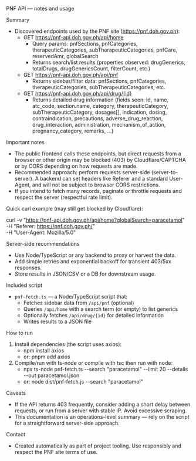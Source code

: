 PNF API — notes and usage

Summary
- Discovered endpoints used by the PNF site (https://pnf.doh.gov.ph):
  - GET https://pnf-api.doh.gov.ph/api/home
    - Query params: pnfSections, pnfCategories, therapeuticCategories, subTherapeuticCategories, pnfCare, reservedAmr, globalSearch
    - Returns search/list results (properties observed: drugGenerics, totalDrugs, drugGenericsCount, filterCount, etc.)
  - GET https://pnf-api.doh.gov.ph/api/pnf
    - Returns sidebar/filter data: pnfSections, pnfCategories, therapeuticCategories, subTherapeuticCategories, etc.
  - GET https://pnf-api.doh.gov.ph/api/drug/{id}
    - Returns detailed drug information (fields seen: id, name, atc_code, section.name, category, therapeuticCategory, subTherapeuticCategory, dosages[], indication, dosing, contraindication, precautions, adverse_drug_reaction, drug_interaction, administration, mechanism_of_action, pregnancy_category, remarks, ...)

Important notes
- The public frontend calls these endpoints, but direct requests from a browser or other origin may be blocked (403) by Cloudflare/CAPTCHA or by CORS depending on how requests are made.
- Recommended approach: perform requests server-side (server-to-server). A backend can set headers like Referer and a standard User-Agent, and will not be subject to browser CORS restrictions.
- If you intend to fetch many records, paginate or throttle requests and respect the server (respectful rate limit).

Quick curl example (may still get blocked by Cloudflare):

curl -v "https://pnf-api.doh.gov.ph/api/home?globalSearch=paracetamol" \
  -H "Referer: https://pnf.doh.gov.ph/" \
  -H "User-Agent: Mozilla/5.0"

Server-side recommendations
- Use Node/TypeScript or any backend to proxy or harvest the data.
- Add simple retries and exponential backoff for transient 403/5xx responses.
- Store results in JSON/CSV or a DB for downstream usage.

Included script
- `pnf-fetch.ts` — a Node/TypeScript script that:
  - Fetches sidebar data from `/api/pnf` (optional)
  - Queries `/api/home` with a search term (or empty) to list generics
  - Optionally fetches `/api/drug/{id}` for detailed information
  - Writes results to a JSON file

How to run
1. Install dependencies (the script uses axios):
   - npm install axios
   - or: pnpm add axios
2. Compile/run with ts-node or compile with tsc then run with node:
   - npx ts-node pnf-fetch.ts --search "paracetamol" --limit 20 --details --out paracetamol.json
   - or: node dist/pnf-fetch.js --search "paracetamol"

Caveats
- If the API returns 403 frequently, consider adding a short delay between requests, or run from a server with stable IP. Avoid excessive scraping.
- This documentation is an operations-level summary — rely on the script for a straightforward server-side approach.

Contact
- Created automatically as part of project tooling. Use responsibly and respect the PNF site terms of use.